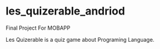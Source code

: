 # les_quizerable_andriod
Final Project For MOBAPP 

Les Quizerable is a quiz game about Programing Language.
